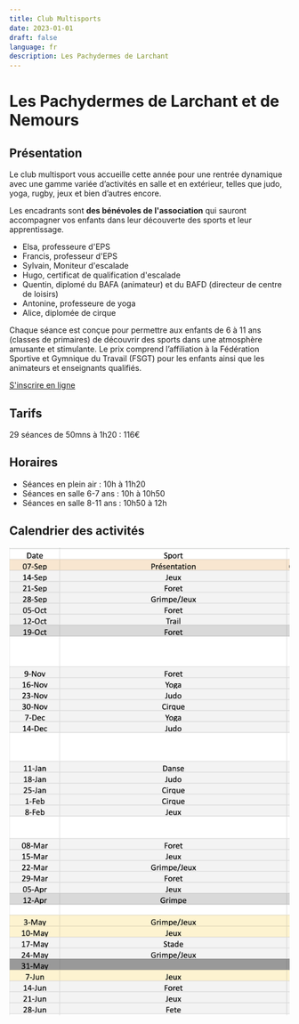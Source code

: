 ```yaml
---
title: Club Multisports
date: 2023-01-01
draft: false
language: fr
description: Les Pachydermes de Larchant
---
```

# Les Pachydermes de Larchant et de Nemours

## Présentation

Le club multisport vous accueille cette année pour une rentrée dynamique avec une gamme variée d’activités en salle et en extérieur, telles que judo, yoga, rugby, jeux et bien d’autres encore. 

Les encadrants sont **des bénévoles de l'association** qui sauront accompagner vos enfants dans leur découverte des sports et leur apprentissage.
- Elsa, professeure d'EPS
- Francis, professeur d'EPS
- Sylvain, Moniteur d'escalade
- Hugo, certificat de qualification d'escalade
- Quentin, diplomé du BAFA (animateur) et du BAFD (directeur de centre de loisirs)
- Antonine, professeure de yoga
- Alice, diplomée de cirque

Chaque séance est conçue pour permettre aux enfants de 6 à 11 ans (classes de primaires) de découvrir des sports dans une atmosphère amusante et stimulante. Le prix comprend l’affiliation à la Fédération Sportive et Gymnique du Travail (FSGT) pour les enfants ainsi que les animateurs et enseignants qualifiés.

<div > 
          <a href="https://larchant-animation.s2.yapla.com/fr/ateliers-enfants-2024-2025-14144" class="items-center px-6 py-3 border border-transparent text-base font-medium rounded-md shadow-sm text-white bg-indigo-500 hover:bg-indigo-800 focus:outline-none focus:ring-2 focus:ring-offset-2 focus:ring-indigo-500 ">
            S'inscrire en ligne
          </a>
          
</div>

## Tarifs

29 séances de 50mns à 1h20 : 116€

## Horaires
- Séances en plein air : 10h à 11h20
- Séances en salle 6-7 ans : 10h à 10h50 
- Séances en salle 8-11 ans : 10h50 à 12h

## Calendrier des activités
![Calendrier](CML25.png "Calendrier")
